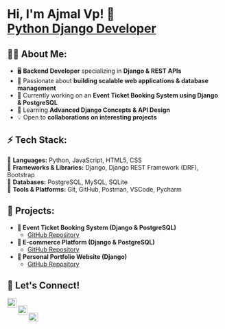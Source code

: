 <h1>Hi, I'm Ajmal Vp! 👋<br/><a href="https://github.com/yourusername">Python Django Developer</a></h1>

<h2>👨‍💻 About Me:</h2>

- 🖥️ **Backend Developer** specializing in **Django & REST APIs**  
- 🚀 Passionate about **building scalable web applications & database management**  
- 🎯 Currently working on an **Event Ticket Booking System using Django & PostgreSQL**  
- 🌱 Learning **Advanced Django Concepts & API Design**  
- 💡 Open to **collaborations on interesting projects**  

<h2>⚡ Tech Stack:</h2>

🔹 **Languages:** Python, JavaScript, HTML5, CSS  
🔹 **Frameworks & Libraries:** Django, Django REST Framework (DRF), Bootstrap  
🔹 **Databases:** PostgreSQL, MySQL, SQLite  
🔹 **Tools & Platforms:** Git, GitHub, Postman, VSCode, Pycharm  

<h2>📌 Projects:</h2>

- <b>🔹 Event Ticket Booking System (Django & PostgreSQL)</b>  
  - [GitHub Repository](#)  
- <b>🔹 E-commerce Platform (Django & PostgreSQL)</b>  
  - [GitHub Repository](https://github.com/ajmal-vp/ecommerce_website.git)  
- <b>🔹 Personal Portfolio Website (Django)</b>  
  - [GitHub Repository](https://github.com/ajmal-vp/personal_portfolio.git)  

<h2>🤝 Let's Connect!</h2>

[<img align="left" alt="GitHub" width="22px" src="https://cdn.jsdelivr.net/npm/simple-icons@v3/icons/github.svg" />][github]  
[<img align="left" alt="LinkedIn" width="22px" src="https://cdn.jsdelivr.net/npm/simple-icons@v3/icons/linkedin.svg" />][linkedin]  
[<img align="left" alt="Telegram" width="22px" src="https://cdn.jsdelivr.net/npm/simple-icons@v3/icons/telegram.svg" />][telegram] 

[github]: https://github.com/ajmal-vp  
[linkedin]: https://linkedin.com/in/ajmal-vp  
[telegram]: https://t.me/ajmal_vp  


